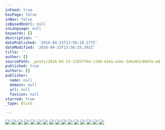 ```yaml
---
inFeed: true
hasPage: false
inNav: false
isBasedOnUrl: null
inLanguage: null
keywords: []
description: ''
datePublished: '2016-04-23T13:56:18.177Z'
dateModified: '2016-04-23T13:56:15.392Z'
title: ''
author: []
sourcePath: _posts/2016-04-23-31857f6d-c190-424a-a34c-5de362c906fe.md
published: true
authors: []
publisher:
  name: null
  domain: null
  url: null
  favicon: null
starred: true
_type: Blurb

---
```

![](https://the-grid-user-content.s3-us-west-2.amazonaws.com/496986d4-b8f5-4332-8510-6ce459c12b3f.jpg)
![](https://the-grid-user-content.s3-us-west-2.amazonaws.com/55691453-7494-46ef-81da-70ddd50b5801.jpg)
![](https://the-grid-user-content.s3-us-west-2.amazonaws.com/3b8498e8-ccda-4601-a733-d5b89f038c78.jpg)
![](https://the-grid-user-content.s3-us-west-2.amazonaws.com/d3f1f882-8744-49eb-97d1-9636ff51fe98.jpg)
![](https://the-grid-user-content.s3-us-west-2.amazonaws.com/35177fb8-4a3a-4218-92ba-0d110578e397.jpg)
![](https://the-grid-user-content.s3-us-west-2.amazonaws.com/6df3fb75-ca60-4041-9d16-234205ed14eb.jpg)
![](https://the-grid-user-content.s3-us-west-2.amazonaws.com/76e86b55-633a-494a-ab11-4c2efc5d2823.jpg)
![](https://the-grid-user-content.s3-us-west-2.amazonaws.com/8a942231-c29b-41be-9c19-9a0395ec9ee4.jpg)
![](https://the-grid-user-content.s3-us-west-2.amazonaws.com/162a1412-86d6-49c8-804e-d9e2c9928b79.jpg)
![](https://the-grid-user-content.s3-us-west-2.amazonaws.com/8c1bbd53-b1d7-4696-842f-9285e77f3fc6.jpg)
![](https://the-grid-user-content.s3-us-west-2.amazonaws.com/a69797ce-3f85-4f1f-a274-4c08738c707b.jpg)
![](https://the-grid-user-content.s3-us-west-2.amazonaws.com/b223ec3c-5638-43f7-ae41-1b5920fb0f9a.jpg)
![](https://the-grid-user-content.s3-us-west-2.amazonaws.com/8b80d923-ef58-47ec-88bd-48dabf2efb6d.jpg)
![](https://the-grid-user-content.s3-us-west-2.amazonaws.com/2bdf8554-9e1a-4a6b-b703-2fea34aae775.jpg)
![](https://the-grid-user-content.s3-us-west-2.amazonaws.com/182509fc-2cf3-49bc-9f87-74c805ccca4f.jpg)
![](https://the-grid-user-content.s3-us-west-2.amazonaws.com/f787f903-0dd6-4afe-b2d4-c5ba63eaa89d.jpg)